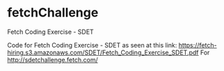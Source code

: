 # fetchChallenge

Fetch Coding Exercise - SDET

Code for Fetch Coding Exercise - SDET as seen at this link: https://fetch-hiring.s3.amazonaws.com/SDET/Fetch_Coding_Exercise_SDET.pdf
For http://sdetchallenge.fetch.com/
